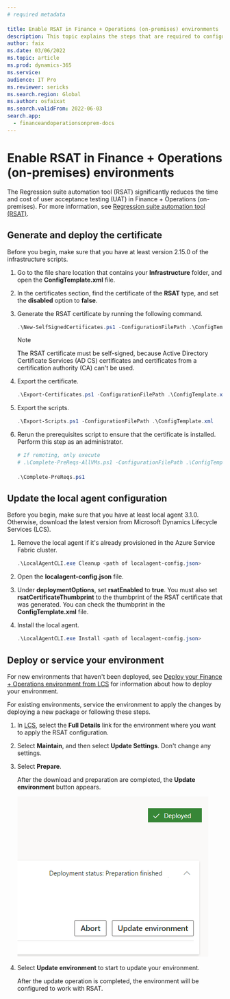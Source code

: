 ```yaml
---
# required metadata

title: Enable RSAT in Finance + Operations (on-premises) environments
description: This topic explains the steps that are required to configure and enable your environment so that it can be used with the Regression suite automation tool (RSAT).
author: faix
ms.date: 03/06/2022
ms.topic: article
ms.prod: dynamics-365 
ms.service:
audience: IT Pro
ms.reviewer: sericks
ms.search.region: Global
ms.author: osfaixat
ms.search.validFrom: 2022-06-03
search.app:
  - financeandoperationsonprem-docs
---
```


# Enable RSAT in Finance + Operations (on-premises) environments

The Regression suite automation tool (RSAT) significantly reduces the time and cost of user acceptance testing (UAT) in Finance + Operations (on-premises). For more information, see [Regression suite automation tool (RSAT)](../perf-test/rsat/rsat-overview.md).

## Generate and deploy the certificate

Before you begin, make sure that you have at least version 2.15.0 of the infrastructure scripts.

1. Go to the file share location that contains your **Infrastructure** folder, and open the **ConfigTemplate.xml** file.
2. In the certificates section, find the certificate of the **RSAT** type, and set the **disabled** option to **false**.
3. Generate the RSAT certificate by running the following command.

    ```powershell
    .\New-SelfSignedCertificates.ps1 -ConfigurationFilePath .\ConfigTemplate.xml
    ```

    > [!NOTE]
    > The RSAT certificate must be self-signed, because Active Directory Certificate Services (AD&nbsp;CS) certificates and certificates from a certification authority (CA) can't be used.

4. Export the certificate.

    ```powershell
    .\Export-Certificates.ps1 -ConfigurationFilePath .\ConfigTemplate.xml
    ```

5. Export the scripts.

    ```powershell
    .\Export-Scripts.ps1 -ConfigurationFilePath .\ConfigTemplate.xml
    ```

6. Rerun the prerequisites script to ensure that the certificate is installed. Perform this step as an administrator.

    ```powershell
    # If remoting, only execute
    # .\Complete-PreReqs-AllVMs.ps1 -ConfigurationFilePath .\ConfigTemplate.xml -ForcePushLBDScripts

    .\Complete-PreReqs.ps1
    ```

## Update the local agent configuration

Before you begin, make sure that you have at least local agent 3.1.0. Otherwise, download the latest version from Microsoft Dynamics Lifecycle Services (LCS).

1. Remove the local agent if it's already provisioned in the Azure Service Fabric cluster.

    ```powershell
    .\LocalAgentCLI.exe Cleanup <path of localagent-config.json>
    ```

2. Open the **localagent-config.json** file.
3. Under **deploymentOptions**, set **rsatEnabled** to **true**. You must also set **rsatCertificateThumbprint** to the thumbprint of the RSAT certificate that was generated. You can check the thumbprint in the **ConfigTemplate.xml** file.
4. Install the local agent.

    ```powershell
    .\LocalAgentCLI.exe Install <path of localagent-config.json>
    ```

## Deploy or service your environment

For new environments that haven't been deployed, see [Deploy your Finance + Operations environment from LCS](.\setup-deploy-on-premises-pu41.md#deploy) for information about how to deploy your environment.

For existing environments, service the environment to apply the changes by deploying a new package or following these steps.

1. In [LCS](https://lcs.dynamics.com), select the **Full Details** link for the environment where you want to apply the RSAT configuration.
2. Select **Maintain**, and then select **Update Settings**. Don't change any settings.
3. Select **Prepare**.

    After the download and preparation are completed, the **Update environment** button appears.

    ![Update environment button.](media/0a9d43044593450f1a828c0dd7698024.png)

4. Select **Update environment** to start to update your environment.

    After the update operation is completed, the environment will be configured to work with RSAT.
